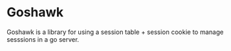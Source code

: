# Goshawk

Goshawk is a library for using a session table + session cookie to manage sesssions in a go server.
